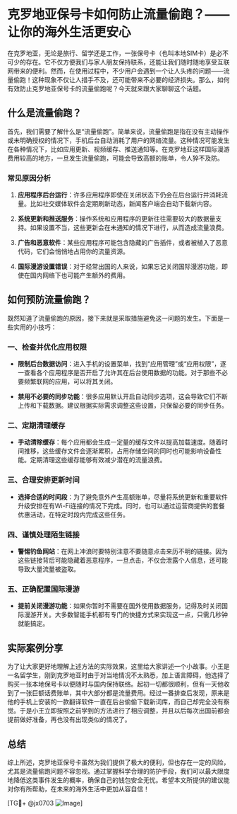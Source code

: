 # 克罗地亚保号卡如何防止流量偷跑？——让你的海外生活更安心

在克罗地亚，无论是旅行、留学还是工作，一张保号卡（也叫本地SIM卡）是必不可少的存在。它不仅方便我们与家人朋友保持联系，还能让我们随时随地享受互联网带来的便利。然而，在使用过程中，不少用户会遇到一个让人头疼的问题——流量偷跑！这种现象不仅让人措手不及，还可能带来不必要的经济损失。那么，如何有效防止克罗地亚保号卡的流量偷跑呢？今天就来跟大家聊聊这个话题。

## 什么是流量偷跑？

首先，我们需要了解什么是“流量偷跑”。简单来说，流量偷跑是指在没有主动操作或未明确授权的情况下，手机后台自动消耗了用户的网络流量。这种情况可能发生在各种情况下，比如应用更新、视频缓存、推送通知等。在克罗地亚这样国际漫游费用较高的地方，一旦发生流量偷跑，可能会导致高额的账单，令人猝不及防。

### 常见原因分析

1. **应用程序后台运行**：许多应用程序即使在关闭状态下仍会在后台运行并消耗流量。比如社交媒体软件会定期刷新动态，新闻客户端会自动下载新内容。
   
2. **系统更新和推送服务**：操作系统和应用程序的更新往往需要较大的数据量支持。如果设置不当，这些更新会在未通知的情况下进行，从而造成流量浪费。
   
3. **广告和恶意软件**：某些应用程序可能包含隐藏的广告插件，或者被植入了恶意代码，它们会悄悄地占用你的流量资源。
   
4. **国际漫游设置错误**：对于经常出国的人来说，如果忘记关闭国际漫游功能，即使在国内网络下也可能产生额外的费用。

## 如何预防流量偷跑？

既然知道了流量偷跑的原因，接下来就是采取措施避免这一问题的发生。下面是一些实用的小技巧：

### 一、检查并优化应用权限

- **限制后台数据访问**：进入手机的设置菜单，找到“应用管理”或“应用权限”，逐一查看各个应用程序是否开启了允许其在后台使用数据的功能。对于那些不必要频繁联网的应用，可以将其关闭。
  
- **禁用不必要的同步功能**：很多应用默认开启自动同步选项，这会导致它们不断上传和下载数据。建议根据实际需求调整这些设置，只保留必要的同步任务。

### 二、定期清理缓存

- **手动清除缓存**：每个应用都会生成一定量的缓存文件以提高加载速度。随着时间推移，这些缓存文件会逐渐累积，占用存储空间的同时也可能影响设备性能。定期清理这些缓存能够有效减少潜在的流量浪费。

### 三、合理安排更新时间

- **选择合适的时间段**：为了避免意外产生高额账单，尽量将系统更新和重要软件升级安排在有Wi-Fi连接的情况下完成。同时，也可以通过运营商提供的套餐优惠活动，在特定时段内完成这些任务。

### 四、谨慎处理陌生链接

- **警惕钓鱼网站**：在网上冲浪时要特别注意不要随意点击来历不明的链接。因为这些链接背后可能隐藏着恶意程序，一旦点击，不仅会泄露个人信息，还可能导致大量流量被盗取。

### 五、正确配置国际漫游

- **提前关闭漫游功能**：如果你暂时不需要在国外使用数据服务，记得及时关闭国际漫游开关。大多数智能手机都有专门的快捷方式来实现这一点，只需几秒钟就能搞定。

## 实际案例分享

为了让大家更好地理解上述方法的实际效果，这里给大家讲述一个小故事。小王是一名留学生，刚到克罗地亚时由于对当地情况不太熟悉，加上语言障碍，他选择了购买一张本地保号卡以便随时与国内保持联络。起初一切都很顺利，但有一天他收到了一张巨额话费账单，其中大部分都是流量费用。经过一番排查后发现，原来是他的手机上安装的一款翻译软件一直在后台偷偷下载新词库，而自己却完全没有察觉。于是小王立即按照之前学到的方法进行了相应调整，并且以后每次出国前都会提前做好准备，再也没有出现类似的情况了。

## 总结

综上所述，克罗地亚保号卡虽然为我们提供了极大的便利，但也存在一定的风险，尤其是流量偷跑问题不容忽视。通过掌握科学合理的防护手段，我们可以最大限度地降低这类事件发生的概率，确保自己的钱包安全无忧。希望本文所提供的建议能对你有所帮助，在未来的海外生活中更加从容自信！

[TG💪+ @jx0703 ![Image](https://github.com/user-attachments/assets/dbca1d08-cadb-493c-b0ec-ad6f7a83f270)]